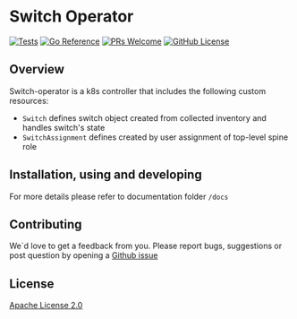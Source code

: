 # Switch Operator

[![Tests](https://github.com/onmetal/switch-operator/actions/workflows/test.yml/badge.svg)](https://github.com/onmetal/switch-operator/actions/workflows/test.yml)
[![Go Reference](https://pkg.go.dev/badge/github.com/onmetal/controller-utils.svg)](https://pkg.go.dev/github.com/onmetal/controller-utils)
[![PRs Welcome](https://img.shields.io/badge/PRs-welcome-brightgreen.svg?style=flat-square)](http://makeapullrequest.com) 
[![GitHub License](https://img.shields.io/static/v1?label=License&message=Apache-2.0&color=blue&style=flat-square)](LICENSE)

## Overview 
Switch-operator is a k8s controller that includes the following custom resources:  
- `Switch` defines switch object created from collected inventory and handles switch's state
- `SwitchAssignment` defines created by user assignment of top-level spine role

## Installation, using and developing 

For more details please refer to documentation folder `/docs` 

## Contributing 

We`d love to get a feedback from you. 
Please report bugs, suggestions or post question by opening a [Github issue](https://github.com/onmetal/switch-operator/issues)

## License

[Apache License 2.0](https://github.com/onmetal/switch-operator/blob/main/LICENSE)
